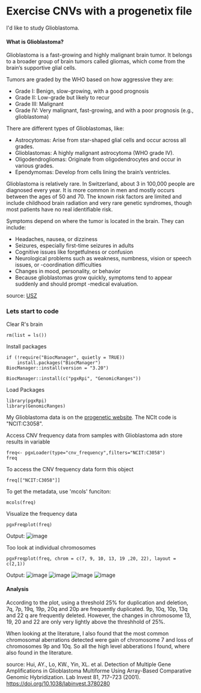 # Exercise CNVs with a progenetix file

I'd like to study Glioblastoma.
#### What is Glioblastoma?

Glioblastoma is a fast-growing and highly malignant brain tumor. It belongs to a broader group of brain tumors called gliomas, which come from the brain’s supportive glial cells.

Tumors are graded by the WHO based on how aggressive they are:

- Grade I: Benign, slow-growing, with a good prognosis
- Grade II: Low-grade but likely to recur
- Grade III: Malignant
- Grade IV: Very malignant, fast-growing, and with a poor prognosis (e.g., glioblastoma)

There are different types of Glioblastomas, like: 

- Astrocytomas: Arise from star-shaped glial cells and occur across all grades.
- Glioblastomas: A highly malignant astrocytoma (WHO grade IV).
- Oligodendrogliomas: Originate from oligodendrocytes and occur in various grades.
- Ependymomas: Develop from cells lining the brain’s ventricles.

Glioblastoma is relatively rare. In Switzerland, about 3 in 100,000 people are diagnosed every year. It is more common in men and mostly occurs between the ages of 50 and 70. The known risk factors are limited and include childhood brain radiation and very rare genetic syndromes, though most patients have no real identifiable risk.

Symptoms depend on where the tumor is located in the brain. They can include:

- Headaches, nausea, or dizziness
- Seizures, especially first-time seizures in adults
- Cognitive issues like forgetfulness or confusion
- Neurological problems such as weakness, numbness, vision or speech issues, or -coordination difficulties
- Changes in mood, personality, or behavior
- Because glioblastomas grow quickly, symptoms tend to appear suddenly and should prompt -medical evaluation.

source: [USZ](https://www.usz.ch/en/disease/glioblastoma/)
### Lets start to code

Clear R's brain
```{r}
rm(list = ls())
```

Install packages
```{r eval = FALSE}
if (!require("BiocManager", quietly = TRUE))
    install.packages("BiocManager")
BiocManager::install(version = "3.20")

BiocManager::install(c("pgxRpi", "GenomicRanges"))
```
Load Packages
```{r}
library(pgxRpi)
library(GenomicRanges)
```

My Glioblastoma data is on the [progenetic website](https://progenetix.org/subset/?id=NCIT:C3058&datasetIds=progenetix).
The NCIt code is "NCIT:C3058". 

Access CNV frequency data from samples with Glioblastoma adn store results in variable
```{r}
freq<- pgxLoader(type="cnv_frequency",filters="NCIT:C3058")
freq
```

To access the CNV frequency data form this object
```{r}
freq[["NCIT:C3058"]]
```

To get the metadata, use 'mcols' funciton: 
```{r}
mcols(freq)
```
Visualize the frequency data
```{r, fig.width=12, fig.height=6}
pgxFreqplot(freq)
```
Output: 
![image](https://github.com/user-attachments/assets/1c3a590f-0b86-4384-be97-23fb6c4b3f7b)

Too look at individual chromosomes
```{r}
pgxFreqplot(freq, chrom = c(7, 9, 10, 13, 19 ,20, 22), layout = c(2,1))
```
Output: 
![image](https://github.com/user-attachments/assets/0e05f227-a18d-4c4e-9d3d-e9bc9e3e1c39)
![image](https://github.com/user-attachments/assets/86bd46c6-0170-4cb6-8b9f-5517df9cc9a8)
![image](https://github.com/user-attachments/assets/5a1076f3-80c0-4ee7-8bd4-a0a43f266298)
![image](https://github.com/user-attachments/assets/9cd60c20-caa9-4fc7-99cd-444ec0a2042b)
#### Analysis
According to the plot, using a threshold 25% for duplication and deletion, 
7q, 7p, 19q, 19p, 20q and 20p are frequently duplicated. 9p, 10q, 10p, 13q and 22 q are frequently deleted. However, the changes in chromosome 13, 19, 20 and 22 are only very lightly above the threshhold of 25%. 

When looking at the literature, I also found that the most common chromosomal aberrations detected were gain of chromosome 7 and loss of chromosomes 9p and 10q. So all the high level abberations I found, where also found in the literature. 

source: Hui, AY., Lo, KW., Yin, XL. et al. Detection of Multiple Gene Amplifications in Glioblastoma Multiforme Using Array-Based Comparative Genomic Hybridization. Lab Invest 81, 717–723 (2001). https://doi.org/10.1038/labinvest.3780280
